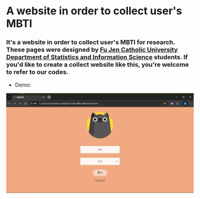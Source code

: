 # A website in order to collect user's MBTI
<h3>It's a website in order to collect user's MBTI for research.
These pages were designed by <a href="http://www.stat.fju.edu.tw/en" target="_blank">Fu Jen Catholic University Department of Statistics and Information Science</a> students.
If you'd like to create a collect website like this, you're welcome to refer to our codes.</h3>

- Demo:
<img src="https://github.com/chichichen77/CollectMbti_Web/blob/main/img/CollectMbti_Web.png"/>

